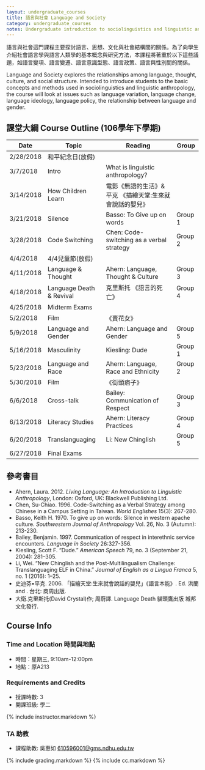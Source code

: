 ```yaml
---
layout: undergraduate_courses
title: 語言與社會 Language and Society
category: undergraduate_courses
notes: Undergraduate introduction to sociolinguistics and linguistic anthropology.
---
```



語言與社會這門課程主要探討語言、思想、文化與社會結構間的關係。為了向學生介紹社會語言學與語言人類學的基本概念與研究方法，本課程將著重於以下這些議題，如語言變項、語言變遷、語言意識型態、語言政策、語言與性別間的關係。

Language and Society explores the relationships among language, thought, culture, and social structure. Intended to introduce students to the basic concepts and methods used in sociolinguistics and linguistic anthropology, the course will look at issues such as language variation, language change, language ideology, language policy, the relationship between language and gender.

## 課堂大綱 Course Outline (106學年下學期)

| Date | Topic | Reading | Group |
| ---- | ----- | ------- | ----- |
| 2/28/2018 | 和平紀念日(放假) |   |   |
| 3/7/2018 | Intro | What is linguistic anthropology? |   |
| 3/14/2018 | How Children Learn | 電影《無語的生活》& 平克 《描繪天堂:生來就會說話的嬰兒》 |   |
| 3/21/2018 | Silence | Basso: To Give up on words | Group 1 |
| 3/28/2018 | Code Switching | Chen: Code-switching as a verbal strategy  | Group 2 |
| 4/4/2018 | 4/4兒童節(放假) |   |   |
| 4/11/2018 | Language & Thought | Ahern: Language, Thought & Culture | Group 3 |
| 4/18/2018 | Language Death & Revival | 克里斯托 《語言的死亡》 | Group 4 |
| 4/25/2018 | Midterm Exams |   |   |
| 5/2/2018 | Film | 《賣花女》 |   |
| 5/9/2018 | Language and Gender | Ahern: Language and Gender | Group 5 |
| 5/16/2018 | Masculinity | Kiesling: Dude | Group 1 |
| 5/23/2018 | Language and Race | Ahern: Language, Race and Ethnicity | Group 2 |
| 5/30/2018 | Film | 《街頭痞子》 |  |
| 6/6/2018 | Cross-talk | Bailey: Communication of Respect | Group 3 |
| 6/13/2018 | Literacy Studies | Ahern: Literacy Practices | Group 4 |
| 6/20/2018 | Translanguaging | Li: New Chinglish  | Group 5 |
| 6/27/2018 | Final Exams |   |   |

## 參考書目
* Ahern, Laura. 2012. *Living Language: An Introduction to Linguistic Anthropology*, London: Oxford, UK: Blackwell Publishing Ltd. 
* Chen, Su-Chiao. 1996. Code-Switching as a Verbal Strategy among Chinese in a Campus Setting in Taiwan. *World Englishes* 15(3): 267-280.
* Basso, Keith H. 1970. To give up on words: Silence in western apache culture. *Southwestern Journal of Anthropology* Vol. 26, No. 3 (Autumn): 213-230.
* Bailey, Benjamin. 1997. Communication of respect in interethnic service encounters. *Language in Society* 26:327-356.
* Kiesling, Scott F. “Dude.” *American Speech* 79, no. 3 (September 21, 2004): 281–305.
* Li, Wei. “New Chinglish and the Post-Multilingualism Challenge: Translanguaging ELF in China.” *Journal of English as a Lingua Franca* 5, no. 1 (2016): 1–25.
* 史迪芬•平克. 2006. 「描繪天堂:生來就會說話的嬰兒」《語言本能》. Ed. 洪蘭 and . 台北: 商周出版.  
* 大衛.克里斯托(David Crystal)作; 周蔚譯. Language Death 貓頭鷹出版 城邦文化發行.

## Course Info

### Time and Location 時間與地點
* 時間：星期三, 9:10am-12:00pm
* 地點：原A213

### Requirements and Credits
* 授課時數: 3
* 開課班級: 學二

{% include instructor.markdown %}

### TA 助教
* 課程助教: 吳惠如 610596001@gms.ndhu.edu.tw


{% include grading.markdown %}
{% include cc.markdown %}